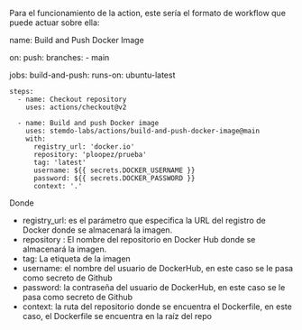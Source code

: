 Para el funcionamiento de la action, este sería el formato de workflow que puede actuar sobre ella:

name: Build and Push Docker Image

on:
  push:
    branches:
      - main

jobs:
  build-and-push:
    runs-on: ubuntu-latest

    steps:
      - name: Checkout repository
        uses: actions/checkout@v2

      - name: Build and push Docker image
        uses: stemdo-labs/actions/build-and-push-docker-image@main
        with:
          registry_url: 'docker.io'
          repository: 'ploopez/prueba'
          tag: 'latest'
          username: ${{ secrets.DOCKER_USERNAME }}
          password: ${{ secrets.DOCKER_PASSWORD }}
          context: '.'

Donde 
  -  registry_url: es el parámetro que especifica la URL del registro de Docker donde se almacenará la imagen.
  -  repository : El nombre del repositorio en Docker Hub donde se almacenará la imagen.
  -  tag:  La etiqueta de la imagen
  -  username: el nombre del usuario de DockerHub, en este caso se le pasa como secreto de Github
  -  password: la contraseña del usuario de DockerHub, en este caso se le pasa como secreto de Github   
  -  context: la ruta del repositorio donde se encuentra el Dockerfile, en este caso, el Dockerfile se encuentra en la raíz del repo
